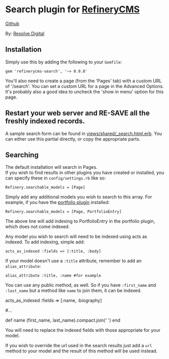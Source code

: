 # Search plugin for [RefineryCMS](http://www.refinerycms.com)
[Github](http://github.com/resolve/refinerycms)

By: [Resolve Digital](http://www.resolvedigital.com)

## Installation

Simply use this by adding the following to your ``Gemfile``:

    gem 'refinerycms-search', '~> 0.9.8'

You'll also need to create a page (from the 'Pages' tab) with a custom URL of '/search'.
You can set a custom URL for a page in the Advanced Options.
It's probably also a good idea to uncheck the 'show in menu' option for this page.

## Restart your web server and RE-SAVE all the freshly indexed records.

A sample search form can be found in [views/shared/_search.html.erb](http://github.com/blob/master/app/views/shared/_search.html.erb).
You can either use this partial directly, or copy the appropriate parts.

## Searching

The default installation will search in Pages.  
If you wish to find results in other plugins you have created or installed, you can specify these in ``config/settings.rb`` like so:

    Refinery.searchable_models = [Page]

Simply add any additional models you wish to search to this array.  For example, if you have the [portfolio plugin](http://github.com/resolve/refinerycms-portfolio) installed:

    Refinery.searchable_models = [Page, PortfolioEntry]

The above line will add indexing to PortfolioEntry in the portfolio plugin, which does not come indexed.

Any model you wish to search will need to be indexed using acts as indexed. To add indexing, simple add:

    acts_as_indexed :fields => [:title, :body]

If your model doesn't use a ``:title`` attribute, remember to add an ``alias_attribute``:

    alias_attribute :title, :name #for example

You can use any public method, as well. So if you have ``:first_name`` and ``:last_name`` but a method like ``name`` to join them, it can be indexed.
  
  acts_as_indexed :fields => [:name, :biography]
  
  #...
  
  def name
    (first_name, last_name).compact.join(' ')
  end

You will need to replace the indexed fields with those appropriate for your model.


If you wish to override the url used in the search results just add a ``url`` method to your model and the result of this method will be used instead.